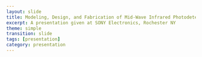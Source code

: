 ```yaml
---
layout: slide
title: Modeling, Design, and Fabrication of Mid-Wave Infrared Photodetectors
excerpt: A presentation given at SONY Electronics, Rochester NY
theme: simple
transition: slide
tags: [presentation]
category: presentation
---
```


<section data-markdown data-background-image="https://brendanmarozas.github.io/images/PresentSONY2020/Slide1.png" 
data-background-size="contain" data-transition="slide-in fade-out"></section>

<section data-markdown data-background-image="https://brendanmarozas.github.io/images/PresentSONY2020/Slide2.png" 
data-background-size="contain" data-transition="slide-in fade-out"></section>

<section data-markdown data-background-image="https://brendanmarozas.github.io/images/PresentSONY2020/Slide3.png" 
data-background-size="contain" data-transition="slide-in fade-out"></section>

<section data-markdown data-background-image="https://brendanmarozas.github.io/images/PresentSONY2020/Slide4.png" 
data-background-size="contain" data-transition="slide-in fade-out"></section>

<section data-markdown data-background-image="https://brendanmarozas.github.io/images/PresentSONY2020/Slide5.png" 
data-background-size="contain" data-transition="slide-in fade-out"></section>

<section data-markdown data-background-image="https://brendanmarozas.github.io/images/PresentSONY2020/Slide6.png" 
data-background-size="contain" data-transition="slide-in fade-out"></section>

<section data-markdown data-background-image="https://brendanmarozas.github.io/images/PresentSONY2020/Slide7.png" 
data-background-size="contain" data-transition="slide-in fade-out"></section>

<section data-markdown data-background-image="https://brendanmarozas.github.io/images/PresentSONY2020/Slide8.png" 
data-background-size="contain" data-transition="slide-in fade-out"></section>

<section data-markdown data-background-image="https://brendanmarozas.github.io/images/PresentSONY2020/Slide9.png" 
data-background-size="contain" data-transition="slide-in fade-out"></section>

<section data-markdown data-background-image="https://brendanmarozas.github.io/images/PresentSONY2020/Slide10.png" 
data-background-size="contain" data-transition="slide-in fade-out"></section>

<section data-markdown data-background-image="https://brendanmarozas.github.io/images/PresentSONY2020/Slide11.png" 
data-background-size="contain" data-transition="slide-in fade-out"></section>

<section data-markdown data-background-image="https://brendanmarozas.github.io/images/PresentSONY2020/Slide12.png" 
data-background-size="contain" data-transition="slide-in fade-out"></section>

<section data-markdown data-background-image="https://brendanmarozas.github.io/images/PresentSONY2020/Slide13.png" 
data-background-size="contain" data-transition="slide-in fade-out"></section>

<section data-markdown data-background-image="https://brendanmarozas.github.io/images/PresentSONY2020/Slide14.png" 
data-background-size="contain" data-transition="slide-in fade-out"></section>

<section data-markdown data-background-image="https://brendanmarozas.github.io/images/PresentSONY2020/Slide15.png" 
data-background-size="contain" data-transition="slide-in fade-out"></section>

<section data-markdown data-background-image="https://brendanmarozas.github.io/images/PresentSONY2020/Slide16.png" 
data-background-size="contain" data-transition="slide-in fade-out"></section>

<section data-markdown data-background-image="https://brendanmarozas.github.io/images/PresentSONY2020/Slide17.png" 
data-background-size="contain" data-transition="slide-in fade-out"></section>

<section data-markdown data-background-image="https://brendanmarozas.github.io/images/PresentSONY2020/Slide18.png" 
data-background-size="contain" data-transition="slide-in fade-out"></section>

<section data-markdown data-background-image="https://brendanmarozas.github.io/images/PresentSONY2020/Slide19.png" 
data-background-size="contain" data-transition="slide-in fade-out"></section>

<section data-markdown data-background-image="https://brendanmarozas.github.io/images/PresentSONY2020/Slide20.png" 
data-background-size="contain" data-transition="slide-in fade-out"></section>

<section data-markdown data-background-image="https://brendanmarozas.github.io/images/PresentSONY2020/Slide21.png" 
data-background-size="contain" data-transition="slide-in fade-out"></section>

<section data-markdown data-background-image="https://brendanmarozas.github.io/images/PresentSONY2020/Slide22.png" 
data-background-size="contain" data-transition="slide-in fade-out"></section>

<section data-markdown data-background-image="https://brendanmarozas.github.io/images/PresentSONY2020/Slide23.png" 
data-background-size="contain" data-transition="slide-in fade-out"></section>

<section data-markdown data-background-image="https://brendanmarozas.github.io/images/PresentSONY2020/Slide24.png" 
data-background-size="contain" data-transition="slide-in fade-out"></section>

<section data-markdown data-background-image="https://brendanmarozas.github.io/images/PresentSONY2020/Slide25.png" 
data-background-size="contain" data-transition="slide-in fade-out"></section>

<section data-markdown data-background-image="https://brendanmarozas.github.io/images/PresentSONY2020/Slide26.png" 
data-background-size="contain" data-transition="slide-in fade-out"></section>

<section data-markdown data-background-image="https://brendanmarozas.github.io/images/PresentSONY2020/Slide27.png" 
data-background-size="contain" data-transition="slide-in fade-out"></section>

<section data-markdown data-background-image="https://brendanmarozas.github.io/images/PresentSONY2020/Slide28.png" 
data-background-size="contain" data-transition="slide-in fade-out"></section>

<section data-markdown data-background-image="https://brendanmarozas.github.io/images/PresentSONY2020/Slide29.png" 
data-background-size="contain" data-transition="slide-in fade-out"></section>

<section data-markdown data-background-image="https://brendanmarozas.github.io/images/PresentSONY2020/Slide30.png" 
data-background-size="contain" data-transition="slide-in fade-out"></section>

<section data-markdown data-background-image="https://brendanmarozas.github.io/images/PresentSONY2020/Slide31.png" 
data-background-size="contain" data-transition="slide-in fade-out"></section>

<section data-markdown data-background-image="https://brendanmarozas.github.io/images/PresentSONY2020/Slide32.png" 
data-background-size="contain" data-transition="slide-in fade-out"></section>

<section data-markdown data-background-image="https://brendanmarozas.github.io/images/PresentSONY2020/Slide33.png" 
data-background-size="contain" data-transition="slide-in fade-out"></section>

<section data-markdown data-background-image="https://brendanmarozas.github.io/images/PresentSONY2020/Slide34.png" 
data-background-size="contain" data-transition="slide-in fade-out"></section>

<section data-markdown data-background-image="https://brendanmarozas.github.io/images/PresentSONY2020/Slide35.png" 
data-background-size="contain" data-transition="slide-in fade-out"></section>

<section data-markdown data-background-image="https://brendanmarozas.github.io/images/PresentSONY2020/Slide36.png" 
data-background-size="contain" data-transition="slide-in fade-out"></section>

<section data-markdown data-background-image="https://brendanmarozas.github.io/images/PresentSONY2020/Slide37.png" 
data-background-size="contain" data-transition="slide-in fade-out"></section>

<section data-markdown data-background-image="https://brendanmarozas.github.io/images/PresentSONY2020/Slide38.png" 
data-background-size="contain" data-transition="slide-in fade-out"></section>

<section data-markdown data-background-image="https://brendanmarozas.github.io/images/PresentSONY2020/Slide39.png" 
data-background-size="contain" data-transition="slide-in fade-out"></section>

<section data-markdown data-background-image="https://brendanmarozas.github.io/images/PresentSONY2020/Slide40.png" 
data-background-size="contain" data-transition="slide-in fade-out"></section>

<section data-markdown data-background-image="https://brendanmarozas.github.io/images/PresentSONY2020/Slide41.png" 
data-background-size="contain" data-transition="slide-in fade-out"></section>

<section data-markdown data-background-image="https://brendanmarozas.github.io/images/PresentSONY2020/Slide42.png" 
data-background-size="contain" data-transition="slide-in fade-out"></section>

<section data-markdown data-background-image="https://brendanmarozas.github.io/images/PresentSONY2020/Slide43.png" 
data-background-size="contain" data-transition="slide-in fade-out"></section>

<section data-markdown data-background-image="https://brendanmarozas.github.io/images/PresentSONY2020/Slide44.png" 
data-background-size="contain" data-transition="slide-in fade-out"></section>

<section data-markdown data-background-image="https://brendanmarozas.github.io/images/PresentSONY2020/Slide45.png" 
data-background-size="contain" data-transition="slide-in fade-out"></section>

<section data-markdown data-background-image="https://brendanmarozas.github.io/images/PresentSONY2020/Slide46.png" 
data-background-size="contain" data-transition="slide-in fade-out"></section>

<section data-markdown data-background-image="https://brendanmarozas.github.io/images/PresentSONY2020/Slide47.png" 
data-background-size="contain" data-transition="slide-in fade-out"></section>

<section data-markdown data-background-image="https://brendanmarozas.github.io/images/PresentSONY2020/Slide48.png" 
data-background-size="contain" data-transition="slide-in fade-out"></section>
